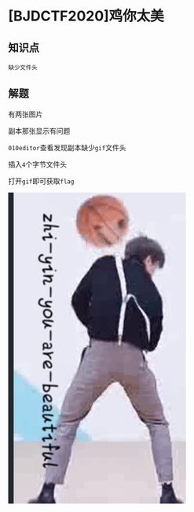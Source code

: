# [BJDCTF2020]鸡你太美

## 知识点

`缺少文件头`

## 解题

有两张图片

副本那张显示有问题

`010editor`查看发现副本缺少`gif`文件头

插入`4`个字节文件头

打开`gif`即可获取`flag`

![](./img/25.1.png)
